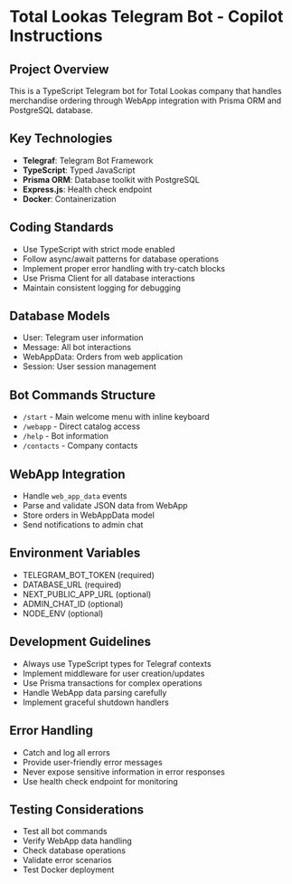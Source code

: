 <!-- Use this file to provide workspace-specific custom instructions to Copilot. For more details, visit https://code.visualstudio.com/docs/copilot/copilot-customization#_use-a-githubcopilotinstructionsmd-file -->

# Total Lookas Telegram Bot - Copilot Instructions

## Project Overview
This is a TypeScript Telegram bot for Total Lookas company that handles merchandise ordering through WebApp integration with Prisma ORM and PostgreSQL database.

## Key Technologies
- **Telegraf**: Telegram Bot Framework
- **TypeScript**: Typed JavaScript
- **Prisma ORM**: Database toolkit with PostgreSQL
- **Express.js**: Health check endpoint
- **Docker**: Containerization

## Coding Standards
- Use TypeScript with strict mode enabled
- Follow async/await patterns for database operations
- Implement proper error handling with try-catch blocks
- Use Prisma Client for all database interactions
- Maintain consistent logging for debugging

## Database Models
- User: Telegram user information
- Message: All bot interactions
- WebAppData: Orders from web application
- Session: User session management

## Bot Commands Structure
- `/start` - Main welcome menu with inline keyboard
- `/webapp` - Direct catalog access
- `/help` - Bot information
- `/contacts` - Company contacts

## WebApp Integration
- Handle `web_app_data` events
- Parse and validate JSON data from WebApp
- Store orders in WebAppData model
- Send notifications to admin chat

## Environment Variables
- TELEGRAM_BOT_TOKEN (required)
- DATABASE_URL (required)
- NEXT_PUBLIC_APP_URL (optional)
- ADMIN_CHAT_ID (optional)
- NODE_ENV (optional)

## Development Guidelines
- Always use TypeScript types for Telegraf contexts
- Implement middleware for user creation/updates
- Use Prisma transactions for complex operations
- Handle WebApp data parsing carefully
- Implement graceful shutdown handlers

## Error Handling
- Catch and log all errors
- Provide user-friendly error messages
- Never expose sensitive information in error responses
- Use health check endpoint for monitoring

## Testing Considerations
- Test all bot commands
- Verify WebApp data handling
- Check database operations
- Validate error scenarios
- Test Docker deployment

